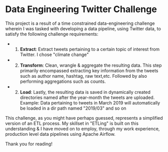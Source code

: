 # Data Engineering Twitter Challenge

This project is a result of a time constrained data-engineering challenge wherein I was tasked with developing a data pipeline, using Twitter data, to satisfy the following challenge requirements:
- 1. __Extract__: Extract tweets pertaining to a certain topic of interest from Twitter. I chose "climate change"
- 2. __Transform__: Clean, wrangle & aggregate the resulting data. This step primarily encompassed extracting key information from the tweets such as author name, hashtag, raw text,etc. Followed by also performing aggregations such as counts.
- 2. __Load__: Lastly, the resulting data is saved in dynamically created directories named after the year-month the tweets are uploaded. Example: Data pertaining to tweets in March 2019 will automatically be loaded in a dir path named "2019/03" and so on

This challenge, as you might have perhaps guessed, represents a simplified version of an ETL process. My skillset in "ETLing" is built on this understanding & I have moved on to employ, through my work experience, production level data pipelines using Apache Airflow.

Thank you for reading!
